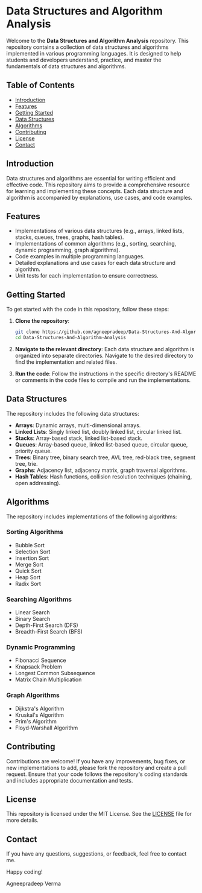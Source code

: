 # Data Structures and Algorithm Analysis

Welcome to the **Data Structures and Algorithm Analysis** repository. This repository contains a collection of data structures and algorithms implemented in various programming languages. It is designed to help students and developers understand, practice, and master the fundamentals of data structures and algorithms.

## Table of Contents

- [Introduction](#introduction)
- [Features](#features)
- [Getting Started](#getting-started)
- [Data Structures](#data-structures)
- [Algorithms](#algorithms)
- [Contributing](#contributing)
- [License](#license)
- [Contact](#contact)

## Introduction

Data structures and algorithms are essential for writing efficient and effective code. This repository aims to provide a comprehensive resource for learning and implementing these concepts. Each data structure and algorithm is accompanied by explanations, use cases, and code examples.

## Features

- Implementations of various data structures (e.g., arrays, linked lists, stacks, queues, trees, graphs, hash tables).
- Implementations of common algorithms (e.g., sorting, searching, dynamic programming, graph algorithms).
- Code examples in multiple programming languages.
- Detailed explanations and use cases for each data structure and algorithm.
- Unit tests for each implementation to ensure correctness.

## Getting Started

To get started with the code in this repository, follow these steps:

1. **Clone the repository**:
    ```sh
    git clone https://github.com/agneepradeep/Data-Structures-And-Algorithm-Analysis.git
    cd Data-Structures-And-Algorithm-Analysis
    ```

2. **Navigate to the relevant directory**:
    Each data structure and algorithm is organized into separate directories. Navigate to the desired directory to find the implementation and related files.

3. **Run the code**:
    Follow the instructions in the specific directory's README or comments in the code files to compile and run the implementations.

## Data Structures

The repository includes the following data structures:

- **Arrays**: Dynamic arrays, multi-dimensional arrays.
- **Linked Lists**: Singly linked list, doubly linked list, circular linked list.
- **Stacks**: Array-based stack, linked list-based stack.
- **Queues**: Array-based queue, linked list-based queue, circular queue, priority queue.
- **Trees**: Binary tree, binary search tree, AVL tree, red-black tree, segment tree, trie.
- **Graphs**: Adjacency list, adjacency matrix, graph traversal algorithms.
- **Hash Tables**: Hash functions, collision resolution techniques (chaining, open addressing).

## Algorithms

The repository includes implementations of the following algorithms:

### Sorting Algorithms

- Bubble Sort
- Selection Sort
- Insertion Sort
- Merge Sort
- Quick Sort
- Heap Sort
- Radix Sort

### Searching Algorithms

- Linear Search
- Binary Search
- Depth-First Search (DFS)
- Breadth-First Search (BFS)

### Dynamic Programming

- Fibonacci Sequence
- Knapsack Problem
- Longest Common Subsequence
- Matrix Chain Multiplication

### Graph Algorithms

- Dijkstra's Algorithm
- Kruskal's Algorithm
- Prim's Algorithm
- Floyd-Warshall Algorithm

## Contributing

Contributions are welcome! If you have any improvements, bug fixes, or new implementations to add, please fork the repository and create a pull request. Ensure that your code follows the repository's coding standards and includes appropriate documentation and tests.

## License

This repository is licensed under the MIT License. See the [LICENSE](LICENSE.md) file for more details.

## Contact

If you have any questions, suggestions, or feedback, feel free to contact me.

Happy coding!

Agneepradeep Verma
